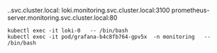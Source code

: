 <service-name>.<namespace>.svc.cluster.local:<service-port>
loki.monitoring.svc.cluster.local:3100
prometheus-server.monitoring.svc.cluster.local:80

    kubectl exec -it loki-0   -- /bin/bash
    kubectl exec -it pod/grafana-b4c8fb764-gpv5x  -n monitoring   -- /bin/bash

